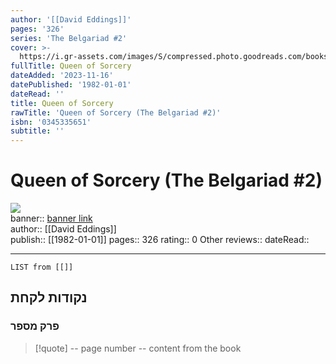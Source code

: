 ```yaml
---
author: '[[David Eddings]]'
pages: '326'
series: 'The Belgariad #2'
cover: >-
  https://i.gr-assets.com/images/S/compressed.photo.goodreads.com/books/1428943169l/587582.jpg
fullTitle: Queen of Sorcery
dateAdded: '2023-11-16'
datePublished: '1982-01-01'
dateRead: ''
title: Queen of Sorcery
rawTitle: 'Queen of Sorcery (The Belgariad #2)'
isbn: '0345335651'
subtitle: ''
---
```

# Queen of Sorcery (The Belgariad #2)

![](https:&#x2F;&#x2F;i.gr-assets.com&#x2F;images&#x2F;S&#x2F;compressed.photo.goodreads.com&#x2F;books&#x2F;1428943169l&#x2F;587582.jpg)  
banner:: [banner link](https:&#x2F;&#x2F;i.gr-assets.com&#x2F;images&#x2F;S&#x2F;compressed.photo.goodreads.com&#x2F;books&#x2F;1428943169l&#x2F;587582.jpg)  
author:: [[David Eddings]]  
publish:: [[1982-01-01]]
pages:: 326
rating:: 0 
Other reviews:: 
dateRead:: 

<hr  style="clear:both"/>



```dataview
LIST from [[]]
```

## נקודות לקחת 

### פרק מספר
> [!quote] -- page number -- 
>  content from the book




```